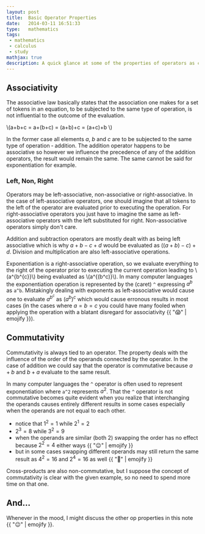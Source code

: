 ```yaml
---
layout: post
title:  Basic Operator Properties
date:   2014-03-11 16:51:33
type:   mathematics
tags:
 - mathematics
 - calculus
 - study
mathjax: true
description: A quick glance at some of the properties of operators as commonly encoutered in my ventures through the world of computer science and mathematics.
---
```


## Associativity
The associative law basically states that the association one makes for
a set of tokens in an equation, to be subjected to the same type of operation, 
is not influential to the outcome of the evaluation.

\\(a+b+c = a+(b+c) = (a+b)+c = (a+c)+b \\)

In the former case all elements $a$, $b$ and $c$ are to be subjected to the
same type of operation &dash; addition. The addition operator happens to be
associative so however we influence the precedence of any of the addition
operators, the result would remain the same. The same cannot be said for 
exponentiation for example.

### Left, Non, Right
Operators may be left-associative, non-associative or right-associative. In the
case of left-associative operators, one should imagine that all tokens to the
left of the operator are evaluated prior to executing the operation. 
For right-associative operators you just have to imagine the same as 
left-associative operators with the left substituted for right. 
Non-associative operators simply don't care.

Addition and subtraction operators are mostly dealt with as being left 
associative which is why $a+b-c+d$ would be evaluated as $((a+b)-c)+d$.
Division and multiplication are also left-associative operations.

Exponentiation is a right-associative operation, so we evaluate everything to
the right of the operator prior to executing the current operation leading to 
\\(a^{b^{c}}\\) being evaluated as \\(a^{(b^c)}\\). In many computer languages
the exponentiation operation is represented by the (caret) ```^``` expressing
$a^b$ as ```a^b```. Mistakingly dealing with exponents as left-associative
would cause one to evaluate $a^{b^{c}}$ as $(a^b)^c$ which would cause
erronous results in most cases (in the cases where $a=b=c$ you could have many
fooled when applying the operation with a blatant disregard for associativity 
{{ ":scream:" | emojify }}).

## Commutativity
Commutativity is always tied to an operator. The property deals with the
influence of the order of the operands connected by the operator. In the
case of addition we could say that the operator is commutative because
$a+b$ and $b+a$ evaluate to the same result. 

In many computer languages the ```^``` operator is often used to represent
exponentiation where ```a^2``` represents $a^{2}$. That the ```^``` operator
is not commutative becomes quite evident when you realize that interchanging
the operands causes entirely different results in some cases especially
when the operands are not equal to each other.

 - notice that $1^{2} = 1$ while $2^{1} = 2$
 - $2^3 = 8$ while $3^{2} = 9$
 - when the operands are similar (both $2$) swapping the order has no effect because $2^{2} = 4$ either ways {{ ":wink:" | emojify }}
 - but in some cases swapping different operands may still return the same result as $4^2 = 16$ and $2^4 = 16$ as well {{ ":speak_no_evil:" | emojify }}

Cross-products are also non-commutative, but I suppose the concept of
commutativity is clear with the given example, so no need to spend more
time on that one.

## And&hellip;
Whenever in the mood, I might discuss the other op properties in this note {{ ":wink:" | emojify }}.

